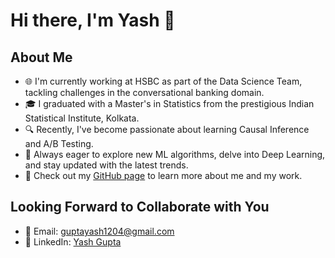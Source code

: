 # Hi there, I'm Yash 👋

## About Me
- 🌐 I'm currently working at HSBC as part of the Data Science Team, tackling challenges in the conversational banking domain.
- 🎓 I graduated with a Master's in Statistics from the prestigious Indian Statistical Institute, Kolkata.
- 🔍 Recently, I've become passionate about learning Causal Inference and A/B Testing.
- 🤖 Always eager to explore new ML algorithms, delve into Deep Learning, and stay updated with the latest trends.
- 🌟 Check out my [GitHub page](https://guptayash9274.github.io/) to learn more about me and my work.

## Looking Forward to Collaborate with You
- 📧 Email: guptayash1204@gmail.com
- 💼 LinkedIn: [Yash Gupta](https://www.linkedin.com/in/yash-gupta-764337194/)
